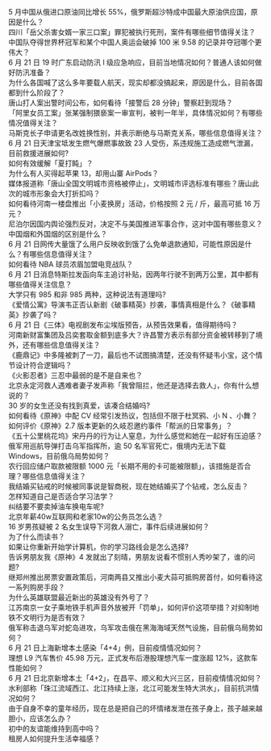 5 月中国从俄进口原油同比增长 55%，俄罗斯超沙特成中国最大原油供应国，原因是什么？  
四川「岳父杀害女婿一家三口案」罪犯被执行死刑，案件有哪些细节值得关注？  
中国队夺得世界杯冠军和某个中国人奥运会破掉 100 米 9.58 的记录并夺冠哪个更伟大？  
6 月 21 日 19 时广东启动防汛 Ⅰ 级应急响应，目前当地情况如何？普通人该如何做好防汛准备？  
为什么各国喊了这么多年要载人航天，现实却都没搞起来，原因是什么，目前各国都到什么阶段了？  
唐山打人案出警时间公布，如何看待「接警后 28 分钟」警察赶到现场？  
「阿里女员工案」张某强制猥亵案一审宣判，被判一年半，具体情况如何？有哪些情况值得关注？  
马斯克长子申请更名改姓换性别，并表示断绝与马斯克关系，哪些信息值得关注？  
6 月 21 日天津宝坻发生燃气爆燃事故致 23 人受伤，系违规施工造成燃气泄漏，目前救援进展如何?  
如何有效缓解「夏打盹」？  
为什么有人买得起苹果 13，却用山寨 AirPods？  
媒体报道称「唐山全国文明城市资格被停止」，文明城市评选标准有哪些？唐山此次的城市形象会大打折扣吗？  
如何看待河南一楼盘推出「小麦换房」活动，价格按照 2 元 / 斤，最高可抵 16 万元？  
尼泊尔因国内舆论强烈反对，决定不与美国推进军事合作，这对中国有哪些意义？  
中国烟和外国烟的区别是什么？  
6 月 21 日网传大量饿了么用户反映收到饿了么免单退款通知，可能性原因是什么？有哪些信息值得关注？  
如何看待 NBA 球员浓眉加盟电竞战队？  
6 月 21 日消息特斯拉发函向车主追讨补贴，因两年行驶不到两万公里，其中都有哪些值得关注信息？  
大学只有 985 和非 985 两种，这种说法有道理吗?  
《爱情公寓》导演韦正否认新剧《破事精英》抄袭，事情真相是什么？《破事精英》抄袭了吗？  
6 月 21 日《三体》电视剧发布尘埃版预告，从预告效果看，值得期待吗？  
河南新财富集团及吕奕套取金额到底多大？许昌警方表示有部分资金被转移到了境外，还有哪些信息值得关注？  
《鹿鼎记》中多隆被刺了一刀，最后也不试图搞清楚，还没有怀疑韦小宝，这个情节设计符合逻辑吗？  
《火影忍者》三忍中最弱的是不是自来也？  
北京永定河救人遇难者妻子发声称「我曾阻拦，他还是选择去救人」，你有什么想说的？  
30 岁的女生还没有找到真爱，该凑合结婚吗?  
如何看待《原神》中配 CV 经常引发热议，包括但不限于杜冥鸦、小 N 、小舞？  
如何评价《原神》2.7 版本更新的久岐忍邀约事件「帮派的日常事务」？  
《五十公里桃花坞》宋丹丹的行为让人窒息，为什么感觉和她在一起好有压迫感？  
俄军用巡航导弹打击乌军指挥所，逾 50 名军官死亡，俄境内无法下载 Windows，目前俄乌局势如何？  
农行回应储户取款被限额 1000 元「长期不用的卡可能被限额」，该措施是否合理？哪些信息值得关注？  
我结婚买钻戒的时候被同事说是智商税，现在她结婚买了个钻戒，怎么反击？  
怎样知道自己是否适合学习法学？  
纠结要不要卖掉油车换电车呢?  
北京年薪40w互联网和老家10w的公务员怎么选？  
16 岁男孩疑被 2 名女生误导下河救人溺亡，事件后续进展如何？  
为了什么而读书？  
如果让你重新开始学计算机，你的学习路线会是怎么选择?  
告诉男朋友我《原神》4 发就出了刻晴，男朋友说看不惯别人秀吵架了，谁的问题?  
继郑州推出房票安置政策后，河南两县又推出小麦大蒜可抵购房首付，如何看待这一系列购房手段？  
为什么英雄联盟最近新出的英雄没有外号了？  
江苏南京一女子乘地铁手机声音外放被开「罚单」，如何评价这项举措？对抑制地铁不文明行为是否有效？  
俄军称击退乌军对蛇岛进攻，乌军攻击俄在黑海海域天然气设施，目前俄乌局势如何？  
6 月 21 日上海新增本土感染「4+4」例，目前疫情情况如何？  
理想 L9 汽车售价 45.98 万元，正式发布后港股理想汽车一度涨超 12%，这款车性能如何？  
6 月 21 日北京新增本土「4+2」，在昌平、顺义和大兴三区，目前疫情情况如何？  
水利部称「珠江流域西江、北江持续上涨，北江可能发生特大洪水」，目前抗洪情况如何？  
由于自身不幸的童年经历，现在总是把自己的坏情绪发泄在孩子身上，孩子越来越胆小，应该怎么办？  
初中的友谊能维持到高中吗？  
租房人如何提升生活幸福感？  
